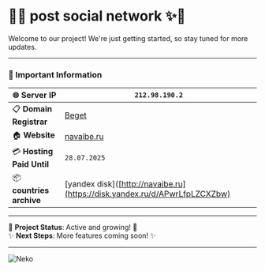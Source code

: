 # 🌸✨ post social network ✨🌸

Welcome to our project! We're just getting started, so stay tuned for more updates. 

---

### 📝 Important Information

| 🌐 **Server IP**          | `212.98.190.2`             |
|--------------------------|----------------------------|
| 📋 **Domain Registrar**   | [Beget](https://beget.com/) |
| 🏠 **Website**            | [navaibe.ru](http://navaibe.ru/) |
| 💳 **Hosting Paid Until** | `28.07.2025`               |
| 📦 **countries archive** |  [yandex disk]([http://navaibe.ru](https://disk.yandex.ru/d/APwrLfpLZCXZbw)|



---

🐾 **Project Status**: Active and growing! 🌱  
✨ **Next Steps**: More features coming soon! ✨

---

![Neko](https://i.giphy.com/media/v1.Y2lkPTc5MGI3NjExMGFlM3k5NXFpdjY4bGhveWxuenNkeDR2M25waWdseGwyaHd6ZGQzbCZlcD12MV9pbnRlcm5hbF9naWZfYnlfaWQmY3Q9Zw/VbnUQpnihPSIgIXuZv/giphy.gif)
